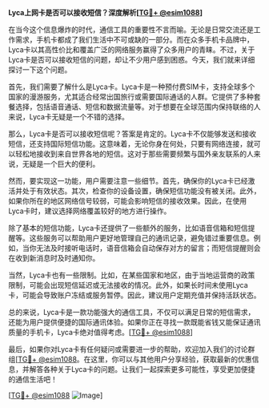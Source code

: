 **Lyca上网卡是否可以接收短信？深度解析[[TG💪+ @esim1088](https://t.me/s/esim1088)]**

在当今这个信息爆炸的时代，通信工具的重要性不言而喻。无论是日常交流还是工作需求，手机卡都成了我们生活中不可或缺的一部分。而在众多手机卡品牌中，Lyca卡以其高性价比和覆盖广泛的网络服务赢得了众多用户的青睐。不过，关于Lyca卡是否可以接收短信的问题，却让不少用户感到困惑。今天，我们就来详细探讨一下这个问题。

首先，我们需要了解什么是Lyca卡。Lyca卡是一种预付费SIM卡，支持全球多个国家的漫游服务，尤其适合经常出国旅行或需要国际通话的人群。它提供了多种套餐选择，包括语音通话、短信和数据流量等。对于想要在全球范围内保持联络的人来说，Lyca卡无疑是一个不错的选择。

那么，Lyca卡是否可以接收短信呢？答案是肯定的。Lyca卡不仅能够发送和接收短信，还支持国际短信功能。这意味着，无论你身在何处，只要有网络连接，就可以轻松地接收到来自世界各地的短信。这对于那些需要频繁与国外亲友联系的人来说，无疑是一个巨大的便利。

然而，要实现这一功能，用户需要注意一些细节。首先，确保你的Lyca卡已经激活并处于有效状态。其次，检查你的设备设置，确保短信功能没有被关闭。此外，如果你所在的地区网络信号较弱，可能会影响短信的接收效果。因此，在使用Lyca卡时，建议选择网络覆盖较好的地方进行操作。

除了基本的短信功能，Lyca卡还提供了一些额外的服务，比如语音信箱和短信提醒等。这些服务可以帮助用户更好地管理自己的通讯记录，避免错过重要信息。例如，当你无法及时接听电话时，语音信箱会自动保存对方的留言；而短信提醒则会在收到新消息时及时通知你。

当然，Lyca卡也有一些限制。比如，在某些国家和地区，由于当地运营商的政策限制，可能会出现短信延迟或无法接收的情况。此外，如果长时间未使用Lyca卡，可能会导致账户冻结或服务暂停。因此，建议用户定期充值并保持活跃状态。

总的来说，Lyca卡是一款功能强大的通信工具，不仅可以满足日常的短信需求，还能为用户提供便捷的国际通讯体验。如果你正在寻找一款既能省钱又能保证通讯质量的手机卡，Lyca卡绝对值得考虑。[[TG💪+ @esim1088](https://t.me/s/esim1088)]

最后，如果你对Lyca卡有任何疑问或需要进一步的帮助，欢迎加入我们的讨论群组[[TG💪+ @esim1088](https://t.me/s/esim1088)。在这里，你可以与其他用户分享经验，获取最新的优惠信息，并解答各种关于Lyca卡的问题。让我们一起探索更多可能性，享受更加便捷的通信生活吧！

[[TG💪+ @esim1088](https://t.me/s/esim1088) ![Image](https://i.postimg.cc/4NQfJmqS/Snipaste-2025-05-13-00-14-12.png)]